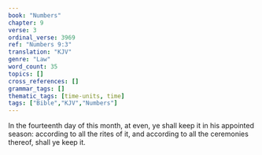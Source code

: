 ```yaml
---
book: "Numbers"
chapter: 9
verse: 3
ordinal_verse: 3969
ref: "Numbers 9:3"
translation: "KJV"
genre: "Law"
word_count: 35
topics: []
cross_references: []
grammar_tags: []
thematic_tags: [time-units, time]
tags: ["Bible","KJV","Numbers"]
---
```

In the fourteenth day of this month, at even, ye shall keep it in his appointed season: according to all the rites of it, and according to all the ceremonies thereof, shall ye keep it.
